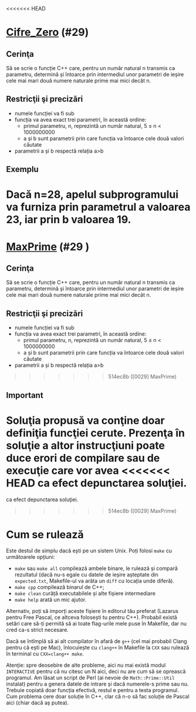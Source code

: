 <<<<<<< HEAD
# [Cifre_Zero](https://www.pbinfo.ro/probleme/29) (#29)
## Cerinţa

Să se scrie o funcție C++ care, pentru un număr natural n transmis ca parametru,
determină și întoarce prin intermediul unor parametri de ieșire cele mai mari
două numere naturale prime mai mici decât n.
## Restricţii şi precizări

- numele funcției va fi sub
- funcția va avea exact trei parametri, în această ordine:
  - primul parametru, n, reprezintă un număr natural, 5 ≤ n < 1000000000
  - a și b sunt parametrii prin care funcția va întoarce cele două valori
    căutate
- parametrii a și b respectă relația a>b

## Exemplu

Dacă n=28, apelul subprogramului va furniza prin parametrul a valoarea 23, iar
prin b valoarea 19.
=======
# [MaxPrime](https://www.pbinfo.ro/probleme/29) (#29  )
## Cerinţa
Să se scrie o funcție C++ care, pentru un număr natural n transmis ca parametru,
determină și întoarce prin intermediul unor parametri de ieșire cele mai mari
două numere naturale prime mai mici decât n.

## Restricţii şi precizări
- numele funcției va fi sub
- funcția va avea exact trei parametri, în această ordine:
  - primul parametru, n, reprezintă un număr natural, 5 ≤ n < 1000000000
  - a și b sunt parametrii prin care funcția va întoarce cele două valori căutate
- parametrii a și b respectă relația a>b

>>>>>>> 514ec8b ([0029] MaxPrime)
## Important

Soluţia propusă va conţine doar definiţia funcţiei cerute. Prezenţa în soluţie a
altor instrucţiuni poate duce erori de compilare sau de execuţie care vor avea
<<<<<<< HEAD
ca efect depunctarea soluţiei. 
=======
ca efect depunctarea soluţiei.
>>>>>>> 514ec8b ([0029] MaxPrime)

# Cum se rulează
Este destul de simplu dacă ești pe un sistem Unix. Poți folosi `make` cu
următoarele opțiuni:
- `make` sau `make all` compilează ambele binare, le rulează și compară
  rezultatul (dacă nu-s egale cu datele de ieșire așteptate din `expected.txt`,
  Makefile-ul va arăta un `diff` cu locația unde diferă).
- `make cpp` compilează binarul de C++;
- `make clean` curăță executabilele și alte fișiere intermediare
- `make help` arată un mic ajutor.

Alternativ, poți să imporți aceste fișiere în editorul tău preferat (Lazarus
pentru Free Pascal, ce altceva folosești tu pentru C++). Probabil există setări
care să-ți permită să ai toate flag-urile mele puse în Makefile, dar nu cred
ca-s strict necesare.

Dacă se întîmplă să ai alt compilator în afară de `g++` (cel mai probabil Clang
pentru că ești pe Mac), înlocuiește cu `clang++` în Makefile la `CXX` sau
rulează în terminal cu `CXX=clang++ make`.

Atenție: spre deosebire de alte probleme, aici nu mai există modul `INTERACTIVE`
pentru că nu citesc un N aici, deci nu are cum să se oprească programul. Am
lăsat un script de Perl (ai nevoie de `Math::Prime::Util` instalat) pentru a
genera datele de intrare și dacă numerele-s prime sau nu. Trebuie copiată doar
funcția efectivă, restul e pentru a testa programul. Cum problema cere doar
soluție în C++, clar că n-o să fac soluție de Pascal aici (chiar dacă aș putea).